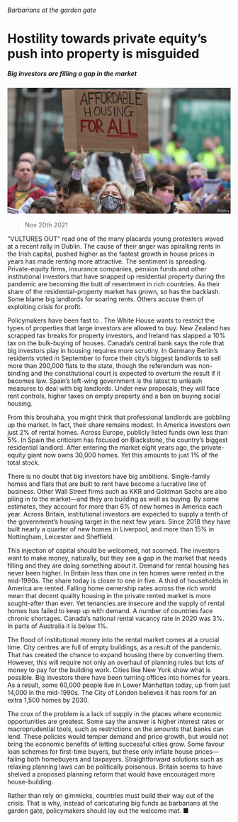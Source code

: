 ###### Barbarians at the garden gate

# Hostility towards private equity’s push into property is misguided 

##### Big investors are filling a gap in the market 

![image](images/20211120_ldp501.jpg) 

> Nov 20th 2021 

“VULTURES OUT” read one of the many placards young protesters waved at a recent rally in Dublin. The cause of their anger was spiralling rents in the Irish capital, pushed higher as the fastest growth in house prices in years has made renting more attractive. The sentiment is spreading. Private-equity firms, insurance companies, pension funds and other institutional investors that have snapped up residential property during the pandemic are becoming the butt of resentment in rich countries. As their share of the residential-property market has grown, so has the backlash. Some blame big landlords for soaring rents. Others accuse them of exploiting crisis for profit.

Policymakers have been fast to . The White House wants to restrict the types of properties that large investors are allowed to buy. New Zealand has scrapped tax breaks for property investors, and Ireland has slapped a 10% tax on the bulk-buying of houses. Canada’s central bank says the role that big investors play in housing requires more scrutiny. In Germany Berlin’s residents voted in September to force their city’s biggest landlords to sell more than 200,000 flats to the state, though the referendum was non-binding and the constitutional court is expected to overturn the result if it becomes law. Spain’s left-wing government is the latest to unleash measures to deal with big landlords. Under new proposals, they will face rent controls, higher taxes on empty property and a ban on buying social housing.


From this brouhaha, you might think that professional landlords are gobbling up the market. In fact, their share remains modest. In America investors own just 2% of rental homes. Across Europe, publicly listed funds own less than 5%. In Spain the criticism has focused on Blackstone, the country’s biggest residential landlord. After entering the market eight years ago, the private-equity giant now owns 30,000 homes. Yet this amounts to just 1% of the total stock.

There is no doubt that big investors have big ambitions. Single-family homes and flats that are built to rent have become a lucrative line of business. Other Wall Street firms such as KKR and Goldman Sachs are also piling in to the market—and they are building as well as buying. By some estimates, they account for more than 6% of new homes in America each year. Across Britain, institutional investors are expected to supply a tenth of the government’s housing target in the next few years. Since 2018 they have built nearly a quarter of new homes in Liverpool, and more than 15% in Nottingham, Leicester and Sheffield.

This injection of capital should be welcomed, not scorned. The investors want to make money, naturally, but they see a gap in the market that needs filling and they are doing something about it. Demand for rental housing has never been higher. In Britain less than one in ten homes were rented in the mid-1990s. The share today is closer to one in five. A third of households in America are rented. Falling home ownership rates across the rich world mean that decent quality housing in the private rented market is more sought-after than ever. Yet tenancies are insecure and the supply of rental homes has failed to keep up with demand. A number of countries face chronic shortages. Canada’s national rental vacancy rate in 2020 was 3%. In parts of Australia it is below 1%.

The flood of institutional money into the rental market comes at a crucial time. City centres are full of empty buildings, as a result of the pandemic. That has created the chance to expand housing there by converting them. However, this will require not only an overhaul of planning rules but lots of money to pay for the building work. Cities like New York show what is possible. Big investors there have been turning offices into homes for years. As a result, some 60,000 people live in Lower Manhattan today, up from just 14,000 in the mid-1990s. The City of London believes it has room for an extra 1,500 homes by 2030.

The crux of the problem is a lack of supply in the places where economic opportunities are greatest. Some say the answer is higher interest rates or macroprudential tools, such as restrictions on the amounts that banks can lend. These policies would temper demand and price growth, but would not bring the economic benefits of letting successful cities grow. Some favour loan schemes for first-time buyers, but these only inflate house prices—failing both homebuyers and taxpayers. Straightforward solutions such as relaxing planning laws can be politically poisonous. Britain seems to have shelved a proposed planning reform that would have encouraged more house-building.

Rather than rely on gimmicks, countries must build their way out of the crisis. That is why, instead of caricaturing big funds as barbarians at the garden gate, policymakers should lay out the welcome mat. ■

